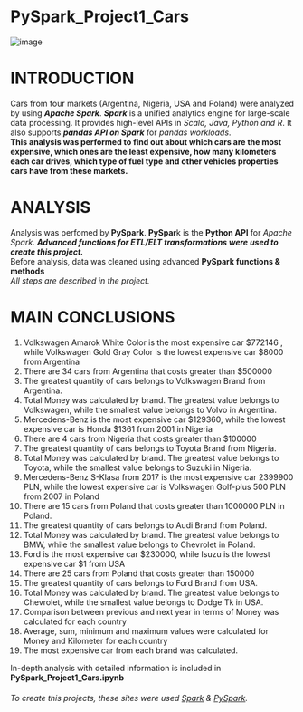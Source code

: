# PySpark_Project1_Cars
![image](https://github.com/Lunczer93/PySpark_Project1_Cars/assets/65483365/0a088ba6-2243-48cd-9f28-02d2162bc8e4)
# INTRODUCTION 
Cars from four markets (Argentina, Nigeria, USA and Poland) were analyzed by using ***Apache Spark***.
***Spark*** is a unified analytics engine for large-scale data processing. It provides high-level APIs in _Scala, Java, Python and R_.
It also supports ***pandas API on Spark*** for _pandas workloads_.
<br> **This analysis was performed to find out about  which cars are the most expensive, which ones are the least expensive, how many kilometers each car drives, which type of fuel type and other vehicles properties cars have from these markets.**
# ANALYSIS
Analysis was perfomed by **PySpark**. **PySpar**k is the **Python API** for _Apache Spark_. ***Advanced functions for ETL/ELT transformations were used to create this project.***
<br>Before analysis, data was cleaned using advanced **PySpark functions & methods**
<br>_All steps are described in the project._
# MAIN CONCLUSIONS
1. Volkswagen Amarok White Color is the most expensive car $772146 , while Volkswagen Gold Gray Color  is the lowest expensive car $8000 from Argentina
2. There are 34 cars from Argentina that costs greater than $500000
3. The greatest quantity of cars belongs to Volkswagen Brand from Argentina.
4. Total Money was calculated by brand. The greatest value belongs to Volkswagen, while the smallest value belongs to Volvo in Argentina.
5. Mercedens-Benz is the most expensive car $129360, while the lowest expensive car is Honda $1361 from 2001 in Nigeria
6. There are 4 cars from Nigeria that costs greater than $100000
7. The greatest quantity of cars belongs to Toyota Brand from Nigeria.
8. Total Money was calculated by brand. The greatest value belongs to Toyota, while the smallest value belongs to Suzuki in Nigeria.
9. Mercedens-Benz S-Klasa from 2017 is the most expensive car 2399900 PLN, while the lowest expensive car is Volkswagen Golf-plus 500 PLN from 2007 in Poland
10. There are 15 cars from Poland that costs greater than 1000000 PLN in Poland.
11. The greatest quantity of cars belongs to Audi Brand from Poland.
12. Total Money was calculated by brand. The greatest value belongs to BMW, while the smallest value belongs to Chevrolet in Poland.
13. Ford is the most expensive car $230000, while Isuzu  is the lowest expensive car $1 from USA
14. There are 25 cars from Poland that costs greater than 150000
13. The greatest quantity of cars belongs to Ford Brand from USA.
14. Total Money was calculated by brand. The greatest value belongs to Chevrolet, while the smallest value belongs to Dodge Tk in USA.
15. Comparison between previous and next year in terms of Money was calculated for each country
16. Average, sum, minimum and maximum values were calculated for Money and Kilometer for each country
17. The most expensive car from each brand was calculated.


In-depth analysis with detailed information is included in **PySpark_Project1_Cars.ipynb**





###### To create this projects, these sites were used [Spark](https://github.com/apache/spark) & [PySpark](https://spark.apache.org/docs/latest/api/python/).
